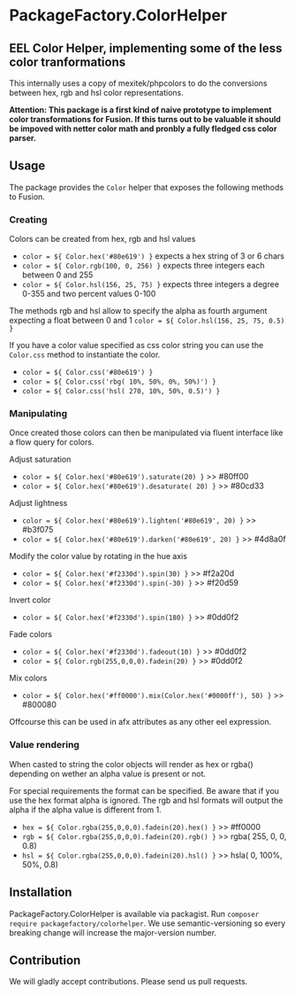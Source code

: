 # PackageFactory.ColorHelper
## EEL Color Helper, implementing some of the less color tranformations

This internally uses a copy of mexitek/phpcolors to do the conversions
between hex, rgb and hsl color representations.

**Attention: This package is a first kind of naive prototype to implement
color transformations for Fusion. If this turns out to be valuable it should
be impoved with netter color math and pronbly a fully fledged css color 
parser.**

## Usage

The package provides the `Color` helper that exposes the following methods to Fusion.

### Creating

Colors can be created from hex, rgb and hsl values
- `color = ${ Color.hex('#80e619') }`  expects a hex string of 3 or 6 chars
- `color = ${ Color.rgb(100, 0, 256) }` expects three integers each between 0 and 255
- `color = ${ Color.hsl(156, 25, 75) }` expects three integers a degree 0-355 and two percent values 0-100 

The methods rgb and hsl allow to specify the alpha as fourth argument 
expecting a float between 0 and 1 `color = ${ Color.hsl(156, 25, 75, 0.5) }`

If you have a color value specified as css color string you can use the
`Color.css` method to instantiate the color.  

- `color = ${ Color.css('#80e619') }`
- `color = ${ Color.css('rbg( 10%, 50%, 0%, 50%)') }` 
- `color = ${ Color.css('hsl( 270, 10%, 50%, 0.5)') }` 

### Manipulating 

Once created those colors can then be manipulated via fluent interface
like a flow query for colors. 

Adjust saturation
- `color = ${ Color.hex('#80e619').saturate(20) }` >> #80ff00
- `color = ${ Color.hex('#80e619').desaturate( 20) }` >> #80cd33

Adjust lightness
- `color = ${ Color.hex('#80e619').lighten('#80e619', 20) }` >> #b3f075
- `color = ${ Color.hex('#80e619').darken('#80e619', 20) }` >> #4d8a0f

Modify the color value by rotating in the hue axis  
- `color = ${ Color.hex('#f2330d').spin(30) }` >> #f2a20d
- `color = ${ Color.hex('#f2330d').spin(-30) }` >> #f20d59

Invert color
- `color = ${ Color.hex('#f2330d').spin(180) }` >> #0dd0f2

Fade colors
- `color = ${ Color.hex('#f2330d').fadeout(10) }` >> #0dd0f2
- `color = ${ Color.rgb(255,0,0,0).fadein(20) }` >> #0dd0f2

Mix colors
- `color = ${ Color.hex('#ff0000').mix(Color.hex('#0000ff'), 50) }` >> #800080

Offcourse this can be used in afx attributes as any other eel expression.

### Value rendering

When casted to string the color objects will render as hex or rgba() depending
on wether an alpha value is present or not. 

For special requirements the format can be specified. Be aware that if
you use the hex format alpha is ignored. The rgb and hsl formats will
output the alpha if the alpha value is different from 1.

- `hex = ${ Color.rgba(255,0,0,0).fadein(20).hex() }` >> #ff0000
- `rgb = ${ Color.rgba(255,0,0,0).fadein(20).rgb() }` >> rgba( 255, 0, 0, 0.8)
- `hsl = ${ Color.rgba(255,0,0,0).fadein(20).hsl() }` >> hsla( 0, 100%, 50%, 0.8)

## Installation

PackageFactory.ColorHelper is available via packagist. Run `composer require packagefactory/colorhelper`.
We use semantic-versioning so every breaking change will increase the major-version number.

## Contribution

We will gladly accept contributions. Please send us pull requests.
